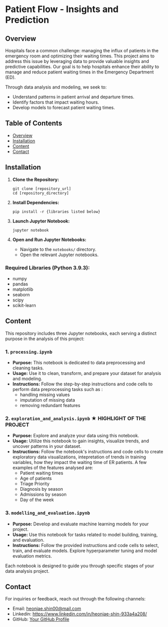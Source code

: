 # Patient Flow - Insights and Prediction
## Overview
Hospitals face a common challenge: managing the influx of patients in the emergency room and optimizing their waiting times. This project aims to address this issue by leveraging data to provide valuable insights and predictive capabilities. Our goal is to help hospitals enhance their ability to manage and reduce patient waiting times in the Emergency Department (ED).

Through data analysis and modeling, we seek to:

- Understand patterns in patient arrival and departure times.
- Identify factors that impact waiting hours.
- Develop models to forecast patient waiting times.

## Table of Contents

- [Overview](#overview)
- [Installation](#installation)
- [Content](#content)
- [Contact](#contact)

## Installation

1. **Clone the Repository:**
   ```
   git clone [repository_url]
   cd [repository_directory]
   ```

2. **Install Dependencies:**
   ```
   pip install -r {libraries listed below}
   ```

3. **Launch Jupyter Notebook:**
   ```
   jupyter notebook
   ```

4. **Open and Run Jupyter Notebooks:**
   - Navigate to the `notebooks/` directory.
   - Open the relevant Jupyter notebooks.

### Required Libraries (Python 3.9.3):

- numpy
- pandas
- matplotlib
- seaborn
- scipy
- scikit-learn


## Content

This repository includes three Jupyter notebooks, each serving a distinct purpose in the analysis of this project:

### 1. `processing.ipynb`

- **Purpose:** This notebook is dedicated to data preprocessing and cleaning tasks.
- **Usage:** Use it to clean, transform, and prepare your dataset for analysis and modeling.
- **Instructions:** Follow the step-by-step instructions and code cells to perform data preprocessing tasks such as :
    - handling missing values
    - imputation of missing data
    - removing redundant features

### 2. `exploration_and_analysis.ipynb` ★ HIGHLIGHT OF THE PROJECT

- **Purpose:** Explore and analyze your data using this notebook.
- **Usage:** Utilize this notebook to gain insights, visualize trends, and uncover patterns in your dataset.
- **Instructions:** Follow the notebook's instructions and code cells to create exploratory data visualizations, intepretation of trends in training variables, how they impact the waiting time of ER patients. A few examples of the features analysed are:
    - Patient waiting times
    - Age of patients
    - Triage Priority
    - Diagnosis by season
    - Admissions by season
    - Day of the week

### 3. `modelling_and_evaluation.ipynb`

- **Purpose:** Develop and evaluate machine learning models for your project.
- **Usage:** Use this notebook for tasks related to model building, training, and evaluation.
- **Instructions:** Follow the provided instructions and code cells to select, train, and evaluate models. Explore hyperparameter tuning and model evaluation metrics.

Each notebook is designed to guide you through specific stages of your data analysis project.


## Contact

For inquiries or feedback, reach out through the following channels:

- Email: heonjae.shin00@mail.com
- Linkedin: https://www.linkedin.com/in/heonjae-shin-933a4a208/
- GitHub: [Your GitHub Profile](https://github.com/heonjaes)